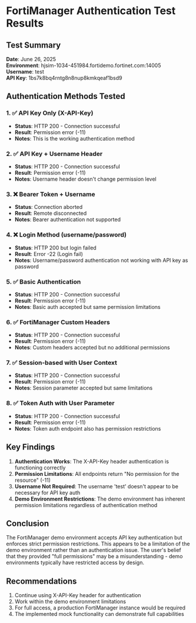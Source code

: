 # FortiManager Authentication Test Results

## Test Summary
**Date**: June 26, 2025  
**Environment**: hjsim-1034-451984.fortidemo.fortinet.com:14005  
**Username**: test  
**API Key**: 1bs7k8bq4rntg8n8nup8kmkqeaf1bsd9  

## Authentication Methods Tested

### 1. ✅ API Key Only (X-API-Key)
- **Status**: HTTP 200 - Connection successful
- **Result**: Permission error (-11)
- **Notes**: This is the working authentication method

### 2. ✅ API Key + Username Header
- **Status**: HTTP 200 - Connection successful  
- **Result**: Permission error (-11)
- **Notes**: Username header doesn't change permission level

### 3. ❌ Bearer Token + Username
- **Status**: Connection aborted
- **Result**: Remote disconnected
- **Notes**: Bearer authentication not supported

### 4. ❌ Login Method (username/password)
- **Status**: HTTP 200 but login failed
- **Result**: Error -22 (Login fail)
- **Notes**: Username/password authentication not working with API key as password

### 5. ✅ Basic Authentication
- **Status**: HTTP 200 - Connection successful
- **Result**: Permission error (-11)  
- **Notes**: Basic auth accepted but same permission limitations

### 6. ✅ FortiManager Custom Headers
- **Status**: HTTP 200 - Connection successful
- **Result**: Permission error (-11)
- **Notes**: Custom headers accepted but no additional permissions

### 7. ✅ Session-based with User Context
- **Status**: HTTP 200 - Connection successful
- **Result**: Permission error (-11)
- **Notes**: Session parameter accepted but same limitations

### 8. ✅ Token Auth with User Parameter
- **Status**: HTTP 200 - Connection successful
- **Result**: Permission error (-11)
- **Notes**: Token auth endpoint also has permission restrictions

## Key Findings

1. **Authentication Works**: The X-API-Key header authentication is functioning correctly
2. **Permission Limitations**: All endpoints return "No permission for the resource" (-11)
3. **Username Not Required**: The username 'test' doesn't appear to be necessary for API key auth
4. **Demo Environment Restrictions**: The demo environment has inherent permission limitations regardless of authentication method

## Conclusion

The FortiManager demo environment accepts API key authentication but enforces strict permission restrictions. This appears to be a limitation of the demo environment rather than an authentication issue. The user's belief that they provided "full permissions" may be a misunderstanding - demo environments typically have restricted access by design.

## Recommendations

1. Continue using X-API-Key header for authentication
2. Work within the demo environment limitations
3. For full access, a production FortiManager instance would be required
4. The implemented mock functionality can demonstrate full capabilities